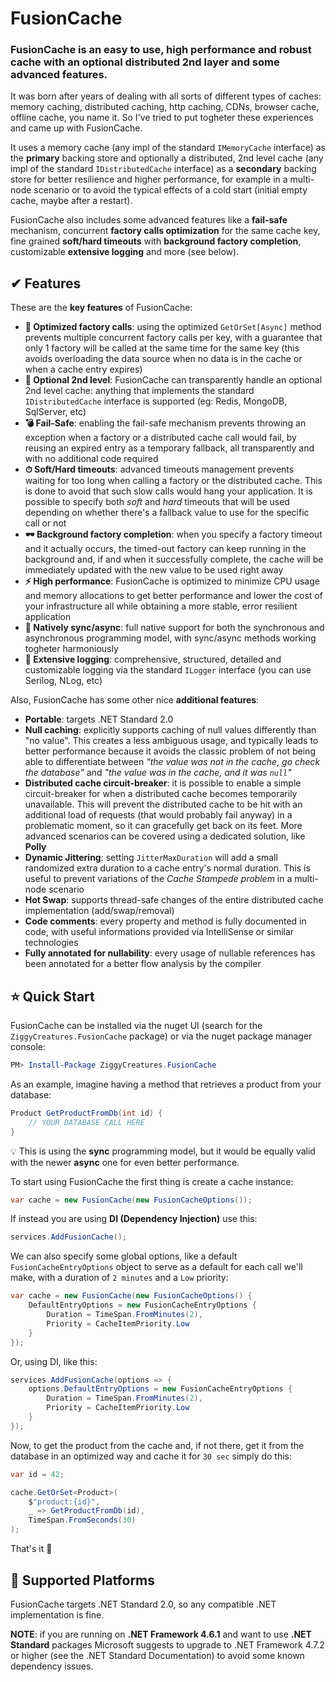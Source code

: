 ﻿# FusionCache

### FusionCache is an easy to use, high performance and robust cache with an optional distributed 2nd layer and some advanced features.

It was born after years of dealing with all sorts of different types of caches: memory caching, distributed caching, http caching, CDNs, browser cache, offline cache, you name it. So I've tried to put togheter these experiences and came up with FusionCache.

It uses a memory cache (any impl of the standard `IMemoryCache` interface) as the **primary** backing store and optionally a distributed, 2nd level cache (any impl of the standard `IDistributedCache` interface) as a **secondary** backing store for better resilience and higher performance, for example in a multi-node scenario or to avoid the typical effects of a cold start (initial empty cache, maybe after a restart).

FusionCache also includes some advanced features like a **fail-safe** mechanism, concurrent **factory calls optimization** for the same cache key, fine grained **soft/hard timeouts** with **background factory completion**, customizable **extensive logging** and more (see below).

## ✔ Features
These are the **key features** of FusionCache:

- **🚀 Optimized factory calls**: using the optimized `GetOrSet[Async]` method prevents multiple concurrent factory calls per key, with a guarantee that only 1 factory will be called at the same time for the same key (this avoids overloading the data source when no data is in the cache or when a cache entry expires)
- **🔀 Optional 2nd level**: FusionCache can transparently handle an optional 2nd level cache: anything that implements the standard `IDistributedCache` interface is supported (eg: Redis, MongoDB, SqlServer, etc)
- **💣 Fail-Safe**: enabling the fail-safe mechanism prevents throwing an exception when a factory or a distributed cache call would fail, by reusing an expired entry as a temporary fallback, all transparently and with no additional code required
- **⏱ Soft/Hard timeouts**: advanced timeouts management prevents waiting for too long when calling a factory or the distributed cache. This is done to avoid that such slow calls would hang your application. It is possible to specify both *soft* and *hard* timeouts that will be used depending on whether there's a fallback value to use for the specific call or not
- **🕶 Background factory completion**: when you specify a factory timeout and it actually occurs, the timed-out factory can keep running in the background and, if and when it successfully complete, the cache will be immediately updated with the new value to be used right away
- **⚡ High performance**: FusionCache is optimized to minimize CPU usage and memory allocations to get better performance and lower the cost of your infrastructure all while obtaining a more stable, error resilient application
- **💫 Natively sync/async**: full native support for both the synchronous and asynchronous programming model, with sync/async methods working togheter harmoniously
- **📃 Extensive logging**: comprehensive, structured, detailed and customizable logging via the standard `ILogger` interface (you can use Serilog, NLog, etc)

Also, FusionCache has some other nice **additional features**:

- **Portable**: targets .NET Standard 2.0
- **Null caching**: explicitly supports caching of null values differently than "no value". This creates a less ambiguous usage, and typically leads to better performance because it avoids the classic problem of not being able to differentiate between *"the value was not in the cache, go check the database"* and *"the value was in the cache, and it was `null`"*
- **Distributed cache circuit-breaker**: it is possible to enable a simple circuit-breaker for when a distributed cache becomes temporarily unavailable. This will prevent the distributed cache to be hit with an additional load of requests (that would probably fail anyway) in a problematic moment, so it can gracefully get back on its feet. More advanced scenarios can be covered using a dedicated solution, like **Polly**
- **Dynamic Jittering**: setting `JitterMaxDuration` will add a small randomized extra duration to a cache entry's normal duration. This is useful to prevent variations of the *Cache Stampede problem* in a multi-node scenario
- **Hot Swap**: supports thread-safe changes of the entire distributed cache implementation (add/swap/removal)
- **Code comments**: every property and method is fully documented in code, with useful informations provided via IntelliSense or similar technologies
- **Fully annotated for nullability**: every usage of nullable references has been annotated for a better flow analysis by the compiler

## ⭐ Quick Start

FusionCache can be installed via the nuget UI (search for the `ZiggyCreatures.FusionCache` package) or via the nuget package manager console:

```PowerShell
PM> Install-Package ZiggyCreatures.FusionCache
```

As an example, imagine having a method that retrieves a product from your database:

```csharp
Product GetProductFromDb(int id) {
	// YOUR DATABASE CALL HERE
}
```

💡 This is using the **sync** programming model, but it would be equally valid with the newer **async** one for even better performance.

To start using FusionCache the first thing is create a cache instance:

```csharp
var cache = new FusionCache(new FusionCacheOptions());
```

If instead you are using **DI (Dependency Injection)** use this:

```csharp
services.AddFusionCache();
```

We can also specify some global options, like a default `FusionCacheEntryOptions` object to serve as a default for each call we'll make, with a duration of `2 minutes` and a `Low` priority:

```csharp
var cache = new FusionCache(new FusionCacheOptions() {
	DefaultEntryOptions = new FusionCacheEntryOptions {
		Duration = TimeSpan.FromMinutes(2),
		Priority = CacheItemPriority.Low
	}
});
```

Or, using DI, like this:

```csharp
services.AddFusionCache(options => {
	options.DefaultEntryOptions = new FusionCacheEntryOptions {
		Duration = TimeSpan.FromMinutes(2),
		Priority = CacheItemPriority.Low
	}
});
```

Now, to get the product from the cache and, if not there, get it from the database in an optimized way and cache it for `30 sec` simply do this:

```csharp
var id = 42;

cache.GetOrSet<Product>(
	$"product:{id}",
	_ => GetProductFromDb(id),
	TimeSpan.FromSeconds(30)
);
```

That's it 🎉

## 🧰 Supported Platforms

FusionCache targets .NET Standard 2.0, so any compatible .NET implementation is fine.

**NOTE**: if you are running on **.NET Framework 4.6.1** and want to use **.NET Standard** packages Microsoft suggests to upgrade to .NET Framework 4.7.2 or higher (see the .NET Standard Documentation) to avoid some known dependency issues.